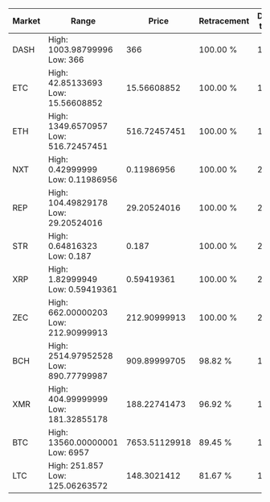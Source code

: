 | Market | Range | Price| Retracement | Doubles to 50% |
| --- | --- | --- | --- | --- |
| DASH | High: 1003.98799996<br />Low: 366 | 366 | 100.00 % | 1.87 |
| ETC | High: 42.85133693<br />Low: 15.56608852 | 15.56608852 | 100.00 % | 1.88 |
| ETH | High: 1349.6570957<br />Low: 516.72457451 | 516.72457451 | 100.00 % | 1.81 |
| NXT | High: 0.42999999<br />Low: 0.11986956 | 0.11986956 | 100.00 % | 2.29 |
| REP | High: 104.49829178<br />Low: 29.20524016 | 29.20524016 | 100.00 % | 2.29 |
| STR | High: 0.64816323<br />Low: 0.187 | 0.187 | 100.00 % | 2.23 |
| XRP | High: 1.82999949<br />Low: 0.59419361 | 0.59419361 | 100.00 % | 2.04 |
| ZEC | High: 662.00000203<br />Low: 212.90999913 | 212.90999913 | 100.00 % | 2.05 |
| BCH | High: 2514.97952528<br />Low: 890.77799987 | 909.89999705 | 98.82 % | 1.87 |
| XMR | High: 404.99999999<br />Low: 181.32855178 | 188.22741473 | 96.92 % | 1.56 |
| BTC | High: 13560.00000001<br />Low: 6957 | 7653.51129918 | 89.45 % | 1.34 |
| LTC | High: 251.857<br />Low: 125.06263572 | 148.3021412 | 81.67 % | 1.27 |
